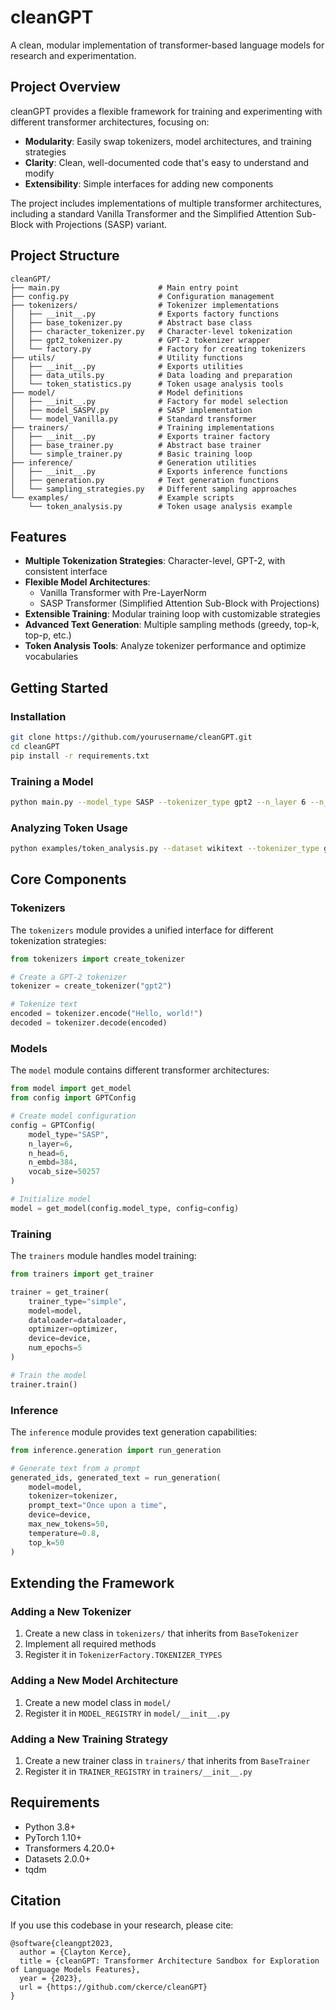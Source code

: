 # cleanGPT

A clean, modular implementation of transformer-based language models for research and experimentation.

## Project Overview

cleanGPT provides a flexible framework for training and experimenting with different transformer architectures, focusing on:

- **Modularity**: Easily swap tokenizers, model architectures, and training strategies
- **Clarity**: Clean, well-documented code that's easy to understand and modify
- **Extensibility**: Simple interfaces for adding new components

The project includes implementations of multiple transformer architectures, including a standard Vanilla Transformer and the Simplified Attention Sub-Block with Projections (SASP) variant.

## Project Structure

```
cleanGPT/
├── main.py                      # Main entry point
├── config.py                    # Configuration management
├── tokenizers/                  # Tokenizer implementations
│   ├── __init__.py              # Exports factory functions
│   ├── base_tokenizer.py        # Abstract base class 
│   ├── character_tokenizer.py   # Character-level tokenization
│   ├── gpt2_tokenizer.py        # GPT-2 tokenizer wrapper
│   └── factory.py               # Factory for creating tokenizers
├── utils/                       # Utility functions
│   ├── __init__.py              # Exports utilities
│   ├── data_utils.py            # Data loading and preparation
│   └── token_statistics.py      # Token usage analysis tools
├── model/                       # Model definitions
│   ├── __init__.py              # Factory for model selection
│   ├── model_SASPV.py           # SASP implementation
│   └── model_Vanilla.py         # Standard transformer
├── trainers/                    # Training implementations
│   ├── __init__.py              # Exports trainer factory
│   ├── base_trainer.py          # Abstract base trainer
│   └── simple_trainer.py        # Basic training loop
├── inference/                   # Generation utilities
│   ├── __init__.py              # Exports inference functions
│   ├── generation.py            # Text generation functions
│   └── sampling_strategies.py   # Different sampling approaches
└── examples/                    # Example scripts
    └── token_analysis.py        # Token usage analysis example
```

## Features

- **Multiple Tokenization Strategies**: Character-level, GPT-2, with consistent interface
- **Flexible Model Architectures**: 
  - Vanilla Transformer with Pre-LayerNorm
  - SASP Transformer (Simplified Attention Sub-Block with Projections)
- **Extensible Training**: Modular training loop with customizable strategies
- **Advanced Text Generation**: Multiple sampling methods (greedy, top-k, top-p, etc.)
- **Token Analysis Tools**: Analyze tokenizer performance and optimize vocabularies

## Getting Started

### Installation

```bash
git clone https://github.com/yourusername/cleanGPT.git
cd cleanGPT
pip install -r requirements.txt
```

### Training a Model

```bash
python main.py --model_type SASP --tokenizer_type gpt2 --n_layer 6 --n_head 6 --n_embd 384
```

### Analyzing Token Usage

```bash
python examples/token_analysis.py --dataset wikitext --tokenizer_type gpt2 --max_samples 1000 --plot
```

## Core Components

### Tokenizers

The `tokenizers` module provides a unified interface for different tokenization strategies:

```python
from tokenizers import create_tokenizer

# Create a GPT-2 tokenizer
tokenizer = create_tokenizer("gpt2")

# Tokenize text
encoded = tokenizer.encode("Hello, world!")
decoded = tokenizer.decode(encoded)
```

### Models

The `model` module contains different transformer architectures:

```python
from model import get_model
from config import GPTConfig

# Create model configuration
config = GPTConfig(
    model_type="SASP",
    n_layer=6,
    n_head=6,
    n_embd=384,
    vocab_size=50257
)

# Initialize model
model = get_model(config.model_type, config=config)
```

### Training

The `trainers` module handles model training:

```python
from trainers import get_trainer

trainer = get_trainer(
    trainer_type="simple",
    model=model,
    dataloader=dataloader,
    optimizer=optimizer,
    device=device,
    num_epochs=5
)

# Train the model
trainer.train()
```

### Inference

The `inference` module provides text generation capabilities:

```python
from inference.generation import run_generation

# Generate text from a prompt
generated_ids, generated_text = run_generation(
    model=model,
    tokenizer=tokenizer,
    prompt_text="Once upon a time",
    device=device,
    max_new_tokens=50,
    temperature=0.8,
    top_k=50
)
```

## Extending the Framework

### Adding a New Tokenizer

1. Create a new class in `tokenizers/` that inherits from `BaseTokenizer`
2. Implement all required methods
3. Register it in `TokenizerFactory.TOKENIZER_TYPES`

### Adding a New Model Architecture

1. Create a new model class in `model/`
2. Register it in `MODEL_REGISTRY` in `model/__init__.py`

### Adding a New Training Strategy

1. Create a new trainer class in `trainers/` that inherits from `BaseTrainer` 
2. Register it in `TRAINER_REGISTRY` in `trainers/__init__.py`

## Requirements

- Python 3.8+
- PyTorch 1.10+
- Transformers 4.20.0+
- Datasets 2.0.0+
- tqdm

## Citation

If you use this codebase in your research, please cite:

```
@software{cleangpt2023,
  author = {Clayton Kerce},
  title = {cleanGPT: Transformer Architecture Sandbox for Exploration of Language Models Features},
  year = {2023},
  url = {https://github.com/ckerce/cleanGPT}
}
```


